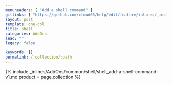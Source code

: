 ```yaml
---
menuheaders: [ "Add a shell command" ]
gitlinks: [ "https://github.com/cloud66/help/edit/feature/inlines/_includes/_inlines/AddOns/common/shell/shell_add-a-shell-command-v1.md" ]
layout: post
template: one-col
title: shell
categories: AddOns
lead: ""
legacy: false

keywords: []
permalink: /:collection/:path
---
```





<a href="#add-a-shell-command"></a>{% include _inlines/AddOns/common/shell/shell_add-a-shell-command-v1.md  product = page.collection %}